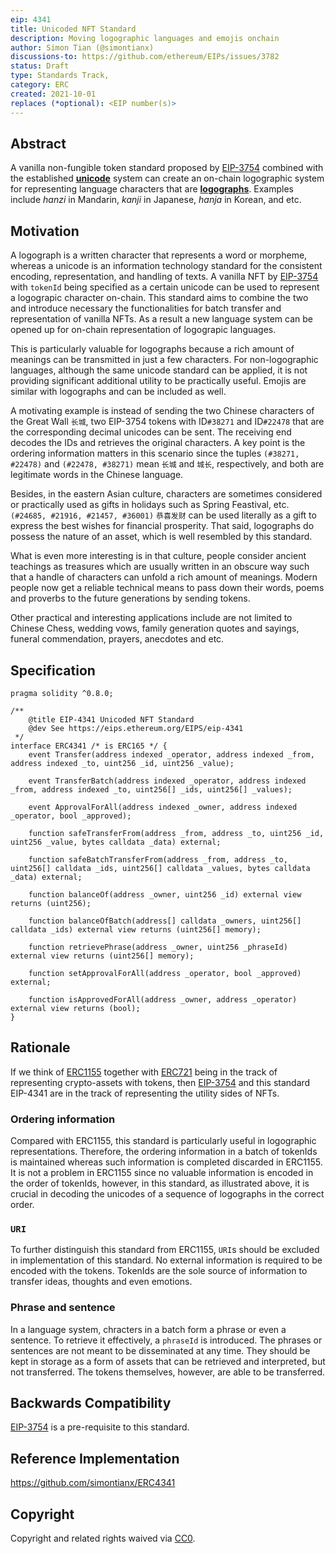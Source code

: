 ```yaml
---
eip: 4341
title: Unicoded NFT Standard
description: Moving logographic languages and emojis onchain
author: Simon Tian (@simontianx)
discussions-to: https://github.com/ethereum/EIPs/issues/3782
status: Draft
type: Standards Track,
category: ERC
created: 2021-10-01
replaces (*optional): <EIP number(s)>
---
```


## Abstract
A vanilla non-fungible token standard proposed by [EIP-3754](https://github.com/ethereum/EIPs/blob/master/EIPS/eip-3754.md)
combined with the established **[unicode](https://home.unicode.org/)** system
can create an on-chain logographic system for representing language characters
that are **[logographs](https://en.wikipedia.org/wiki/Logogram)**. Examples
include _hanzi_ in Mandarin, _kanji_ in Japanese, _hanja_ in Korean, and etc.

## Motivation
A logograph is a written character that represents a word or morpheme, whereas a
unicode is an information technology standard for the consistent encoding,
representation, and handling of texts. A vanilla NFT by [EIP-3754](./eip-3754.md)
with `tokenId` being specified as a certain unicode can be used to represent a
logograpic character on-chain. This standard aims to combine the two and introduce
necessary the functionalities for batch transfer and representation of vanilla
NFTs. As a result a new language system can be opened up for on-chain
representation of logograpic languages.

This is particularly valuable for logographs because a rich amount of meanings
can be transmitted in just a few characters. For non-logographic languages, although
the same unicode standard can be applied, it is not providing significant additional
utility to be practically useful. Emojis are similar with logographs and can be
included as well.

A motivating example is instead of sending the two Chinese characters of the
Great Wall `长城`, two EIP-3754 tokens with ID`#38271` and ID`#22478` that are the
corresponding decimal unicodes can be sent. The receiving end decodes the IDs
and retrieves the original characters. A key point is the ordering information
matters in this scenario since the tuples `(#38271, #22478)` and
`(#22478, #38271)` mean `长城` and `城长`, respectively, and both are legitimate
words in the Chinese language.

Besides, in the eastern Asian culture, characters are sometimes considered or
practically used as gifts in holidays such as Spring Feastival, etc.
`(#24685, #21916, #21457, #36001)` `恭喜发财` can be used literally as a gift to
express the best wishes for financial prosperity. That said, logographs do possess
the nature of an asset, which is well resembled by this standard.

What is even more interesting is in that culture, people consider ancient teachings
as treasures which are usually written in an obscure way such that a handle of
characters can unfold a rich amount of meanings. Modern people now get a reliable
technical means to pass down their words, poems and proverbs to the future
generations by sending tokens.

Other practical and interesting applications include are not limited to Chinese
Chess, wedding vows, family generation quotes and sayings, funeral commendation,
prayers, anecdotes and etc.

## Specification
```
pragma solidity ^0.8.0;

/**
    @title EIP-4341 Unicoded NFT Standard
    @dev See https://eips.ethereum.org/EIPS/eip-4341
 */
interface ERC4341 /* is ERC165 */ {
    event Transfer(address indexed _operator, address indexed _from, address indexed _to, uint256 _id, uint256 _value);

    event TransferBatch(address indexed _operator, address indexed _from, address indexed _to, uint256[] _ids, uint256[] _values);

    event ApprovalForAll(address indexed _owner, address indexed _operator, bool _approved);

    function safeTransferFrom(address _from, address _to, uint256 _id, uint256 _value, bytes calldata _data) external;

    function safeBatchTransferFrom(address _from, address _to, uint256[] calldata _ids, uint256[] calldata _values, bytes calldata _data) external;

    function balanceOf(address _owner, uint256 _id) external view returns (uint256);

    function balanceOfBatch(address[] calldata _owners, uint256[] calldata _ids) external view returns (uint256[] memory);

    function retrievePhrase(address _owner, uint256 _phraseId) external view returns (uint256[] memory);

    function setApprovalForAll(address _operator, bool _approved) external;

    function isApprovedForAll(address _owner, address _operator) external view returns (bool);
}
```

## Rationale
If we think of [ERC1155](./eip-1155.md) together with [ERC721](./eip-721.md) being
in the track of representing crypto-assets with tokens, then [EIP-3754](./eip-3754.md)
and this standard EIP-4341 are in the track of representing the utility sides of NFTs.

### Ordering information
Compared with ERC1155, this standard is particularly useful in logographic
representations. Therefore, the ordering information in a batch of tokenIds is
maintained whereas such information is completed discarded in ERC1155. It is not
a problem in ERC1155 since no valuable information is encoded in the order of
tokenIds, however, in this standard, as illustrated above, it is crucial in
decoding the unicodes of a sequence of logographs in the correct order.

### `URI`
To further distinguish this standard from ERC1155, `URI`s should be excluded in
implementation of this standard. No external information is required to be encoded
with the tokens. TokenIds are the sole source of information to transfer ideas,
thoughts and even emotions.

### Phrase and sentence
In a language system, chracters in a batch form a phrase or even a sentence. To
retrieve it effectively, a `phraseId` is introduced. The phrases or sentences are
not meant to be disseminated at any time. They should be kept in storage as a
form of assets that can be retrieved and interpreted, but not transferred. The
tokens themselves, however, are able to be transferred.

## Backwards Compatibility
[EIP-3754](./eip-3754.md) is a pre-requisite to this standard.

## Reference Implementation
https://github.com/simontianx/ERC4341

## Copyright
Copyright and related rights waived via [CC0](https://creativecommons.org/publicdomain/zero/1.0/).
